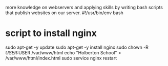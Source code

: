 more knowledge on webservers and applying skills by writing bash scripts that publish websites on our server. 
#!/usr/bin/env bash
# script to install nginx

sudo apt-get -y update
sudo apt-get -y install nginx
sudo chown -R $USER:$USER /var/www/html
echo "Holberton School" > /var/www/html/index.html
sudo service nginx restart
